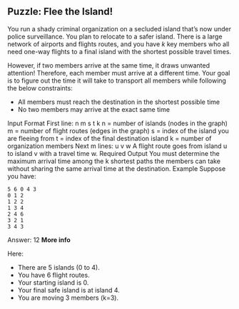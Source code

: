 ## Puzzle: Flee the Island!
You run a shady criminal organization on a secluded island that’s now under police surveillance. You plan to relocate to a safer island. There is a large network of airports and flights routes, and you have *k* key members who all need one-way flights to a final island with the shortest possible travel times.

However, if two members arrive at the same time, it draws unwanted attention! Therefore, each member must arrive at a different time. Your goal is to figure out the time it will take to transport all members while following the below constraints:
- All members must reach the destination in the shortest possible time
- No two members may arrive at the exact same time

Input Format
First line: n m s t k
n = number of islands (nodes in the graph)
m = number of flight routes (edges in the graph)
s = index of the island you are fleeing from
t = index of the final destination island
k = number of organization members
Next m lines: u v w
A flight route goes from island u to island v with a travel time w.
Required Output
You must determine the maximum arrival time among the k shortest paths the members can take without sharing the same arrival time at the destination.
Example
Suppose you have:
```
5 6 0 4 3
0 1 2
1 2 2
1 3 4
2 4 6
3 2 1
3 4 3
```

Answer: 12
**More info**

Here:
- There are 5 islands (0 to 4).
- You have 6 flight routes.
- Your starting island is 0.
- Your final safe island is at island 4.
- You are moving 3 members (k=3).